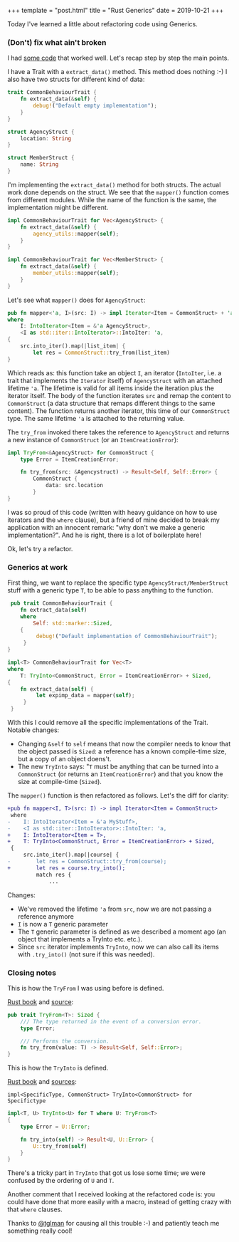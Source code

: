 +++
template = "post.html"
title = "Rust Generics"
date = 2019-10-21
+++

Today I've learned a little about refactoring code using Generics.

### (Don't) fix what ain't broken

I had [some code](https://apiraino.github.io/2019/08/13/rust-getting-into-iterators.html) that worked well. Let's recap step by step the main points.

I have a Trait with a `extract_data()` method. This method does nothing :-) I also have two structs for different kind of data:
``` rust
trait CommonBehaviourTrait {
    fn extract_data(&self) {
        debug!("Default empty implementation");
    }
}

struct AgencyStruct {
    location: String
}

struct MemberStruct {
    name: String
}
```

I'm implementing the `extract_data()` method for both structs. The actual work done depends on the struct. We see that the `mapper()` function comes from different modules. While the name of the function is the same, the implementation might be different.

``` rust
impl CommonBehaviourTrait for Vec<AgencyStruct> {
    fn extract_data(&self) {
        agency_utils::mapper(self);
    }
}

impl CommonBehaviourTrait for Vec<MemberStruct> {
    fn extract_data(&self) {
        member_utils::mapper(self);
    }
}
```

Let's see what `mapper()` does for `AgencyStruct`:
``` rust
pub fn mapper<'a, I>(src: I) -> impl Iterator<Item = CommonStruct> + 'a
where
    I: IntoIterator<Item = &'a AgencyStruct>,
    <I as std::iter::IntoIterator>::IntoIter: 'a,
{
    src.into_iter().map(|list_item| {
        let res = CommonStruct::try_from(list_item)
}
```

Which reads as: this function take an object `I`, an iterator (`IntoIter`, i.e. a trait that implements the `Iterator` itself) of `AgencyStruct` with an attached lifetime `'a`. The lifetime is valid for all items inside the iteration plus the iterator itself. The body of the function iterates `src` and remap the content to `CommonStruct` (a data structure that remaps different things to the same content). The function returns another iterator, this time of our `CommonStruct` type. The same lifetime `'a` is attached to the returning value.

The `try_from` invoked there takes the reference to `AgencyStruct` and returns a new instance of `CommonStruct` (or an `ItemCreationError`):
``` rust
impl TryFrom<&AgencyStruct> for CommonStruct {
    type Error = ItemCreationError;

    fn try_from(src: &Agencystruct) -> Result<Self, Self::Error> {
        CommonStruct {
            data: src.location
        }
}
```

I was so proud of this code (written with heavy guidance on how to use iterators and the `where` clause), but a friend of mine decided to break my application with an innocent remark: "why don't we make a generic implementation?". And he is right, there is a lot of boilerplate here!

Ok, let's try a refactor.

### Generics at work

First thing, we want to replace the specific type `AgencyStruct/MemberStruct` stuff with a generic type `T`, to be able to pass anything to the function.

``` rust
 pub trait CommonBehaviourTrait {
    fn extract_data(self)
    where
        Self: std::marker::Sized,
    {
         debug!("Default implementation of CommonBehaviourTrait");
     }
}

impl<T> CommonBehaviourTrait for Vec<T>
where
    T: TryInto<CommonStruct, Error = ItemCreationError> + Sized,
{
    fn extract_data(self) {
         let expimp_data = mapper(self);
     }
 }
```

With this I could remove all the specific implementations of the Trait. Notable changes:
- Changing `&self` to `self` means that now the compiler needs to know that the object passed is `Sized`: a reference has a known compile-time size, but a copy of an object doens't.
- The new `TryInto` says: "`T` must be anything that can be turned into a `CommonStruct` (or returns an `ItemCreationError`) and that you know the size at compile-time (`Sized`).

The `mapper()` function is then refactored as follows. Let's the diff for clarity:

``` diff
+pub fn mapper<I, T>(src: I) -> impl Iterator<Item = CommonStruct>
 where
-    I: IntoIterator<Item = &'a MyStuff>,
-    <I as std::iter::IntoIterator>::IntoIter: 'a,
+    I: IntoIterator<Item = T>,
+    T: TryInto<CommonStruct, Error = ItemCreationError> + Sized,
 {
     src.into_iter().map(|course| {
-        let res = CommonStruct::try_from(course);
+        let res = course.try_into();
         match res {
             ...
```

Changes:
- We've removed the lifetime `'a` from `src`, now we are not passing a reference anymore
- `I` is now a `T` generic parameter
- The `T` generic parameter is defined as we described a moment ago (an object that implements a TryInto etc. etc.).
- Since `src` iterator implements `TryInto`, now we can also call its items with `.try_into()` (not sure if this was needed).

### Closing notes

This is how the `TryFrom` I was using before is defined.

[Rust book](https://doc.rust-lang.org/std/convert/trait.TryFrom.html) and [source](https://doc.rust-lang.org/src/core/convert.rs.html#482):

``` rust
pub trait TryFrom<T>: Sized {
    /// The type returned in the event of a conversion error.
    type Error;

    /// Performs the conversion.
    fn try_from(value: T) -> Result<Self, Self::Error>;
}
```

This is how the `TryInto` is defined.

[Rust book](https://doc.rust-lang.org/std/convert/trait.TryInto.html) and [sources](https://doc.rust-lang.org/src/core/convert.rs.html#557-564):

`impl<SpecificType, CommonStruct> TryInto<CommonStruct> for Specifictype`

``` rust
impl<T, U> TryInto<U> for T where U: TryFrom<T>
{
    type Error = U::Error;

    fn try_into(self) -> Result<U, U::Error> {
        U::try_from(self)
    }
}
```

There's a tricky part in `TryInto` that got us lose some time; we were confused by the ordering of `U` and `T`.

Another comment that I received looking at the refactored code is: you could have done that more easily with a macro, instead of getting crazy with that `where` clauses.

Thanks to [@tglman](https://gitlab.com/tglman) for causing all this trouble :-) and patiently teach me something really cool!
